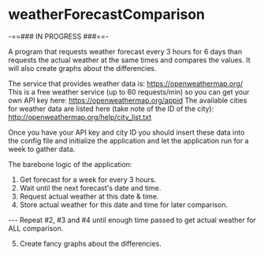 # weatherForecastComparison

-==### IN PROGRESS ###==-

A program that requests weather forecast every 3 hours for 6 days than requests the actual weather at the same times and compares the values. It will also create graphs about the differencies.

The service that provides weather data is: https://openweathermap.org/
This is a free weather service (up to 60 requests/min) so you can get your own API key here: https://openweathermap.org/appid
The available cities for weather data are listed here (take note of the ID of the city): http://openweathermap.org/help/city_list.txt

Once you have your API key and city ID you should insert these data into the config file and initialize the application and let the application run for a week to gather data.

The barebone logic of the application:

  1) Get forecast for a week for every 3 hours.
  2) Wait until the next forecast's date and time.
  3) Request actual weather at this date & time.
  4) Store actual weather for this date and time for later comparison.
  
  --- Repeat #2, #3 and #4 until enough time passed to get actual weather for ALL comparison.
  
  5) Create fancy graphs about the differencies.

